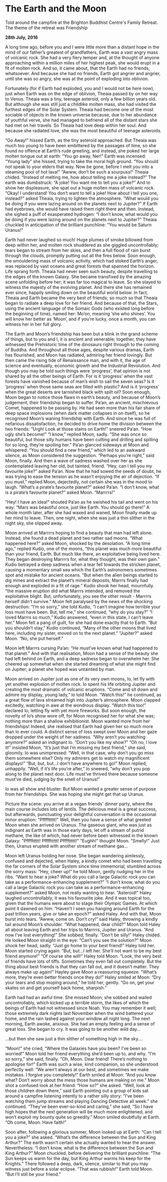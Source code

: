# The Earth and the Moon

Told around the campfire at the Brighton Buddhist Centre's Family Retreat. The theme of the retreat was Friendship

**28th July, 2016**

A long time ago, before you and I were little more than a distant hope in the mind of our father’s greatest of grandfathers, Earth was a vast angry mass of volcanic rock. She had a very fiery temper and, at the thought of anyone approaching within a million miles of her highest peak, she would erupt in a fit of molten rock. And so, it came about, that the Earth had no friends, whatsoever. And because she had no friends, Earth got angrier and angrier, until she was so angry, she was at the point of exploding into oblivion.

Fortunately (for if Earth had exploded, you and I would not be here now), just when Earth was on the edge of oblivion, Theaia passed by on her way to Venus. Theaia was a tiny, teenage asteroid, only a few billion years old. But although she was still just a childlike molten mass, she had visited the furthest edges of the Solar System. Theaia had become one of the most sociable of objects in the known universe because, due to her abundance of youthful verve, she had managed to befriend all of the distant stars she had met on her travels. So Theaia had love deep within her soul. And because she radiated love, she was the most beautiful of teenage asteroids.

“Go Away!” hissed Earth, as the tiny asteroid approached. But Theaia was much too young to have been embittered by the passages of time, so she found no offence at Earth’s rude greeting, and instead, she poked her large molten tongue out at earth: “You go away, Ner!” Earth was incensed: “Young lady” she hissed, trying to take the moral high ground. “You should not speak to your elders that way. Now be gone, before I melt you into a steaming pool of hot lava!” “Awww, don’t be such a sourpuss!” Theaia chided. “Instead of melting me, how about telling me a joke instead?” The earth was dumbstruck: “A joke! You want me to tell you a joke?” And to show her displeasure, she spat out a huge molten mass of volcanic rock. “Okay! I understand! You don’t want to tell a joke! How about I tell you one, instead?” asked Theaia, trying to lighten the atmosphere. “What would you be doing if you were lazing around on the planets next to Jupiter?” If Earth had eyebrows, she would have raised them right there and then. Instead, she sighed a puff of exasperated hydrogen: “I don’t know, what would you be doing if you were lazing around on the planets next to Jupiter?” Theaia chuckled in anticipation of the brilliant punchline: “You would be Saturn Uranus!”

Earth had never laughed so much! Huge plumes of smoke billowed from deep within her, and molten rock shuddered as she giggled uncontrollably; tears began to stream from her skies, and then a full flood of rain burst through the clouds, promptly putting out all the fires below. Soon enough, the smouldering mass of volcanic activity, which had stoked Earth’s anger, was replaced by vast oceans and great forests that spanned the horizon. Life sprang forth. Theaia had never seen such beauty, despite travelling to the edges of the known Galaxy. She became transfixed by the amazing scene unfolding before her; it was far too magical to leave. So she stayed to witness the majesty of the evolving planet. And there she has remained ever since, happily smiling down on the beautiful world below. In fact, Theaia and Earth became the very best of friends; so much so that Theaia began to radiate a deep love for her friend. And because of that, the Stars, using the ancient language of the Somaic Gods (who existed long before the beginning of time), named her: Mo’on, meaning ‘she who shines’. You will know her better as ‘Moon’, and if you’re lucky, once a month, you can witness her in her full glory.

The Earth and Moon’s friendship has been but a blink in the grand scheme of things, but to you and I, it is ancient and venerable; together, they have witnessed the Prehistoric time of the dinosaurs right through to the coming of Buddha. And throughout all those ages, despite various dramas, Earth has flourished, and Moon has radiated, admiring her friend lovingly. But then came the rising tide of Renaissance man, and with it, the age of science and eventually, economic growth and the Industrial Revolution. And though you may be told such things were ‘progress’, that opinion is not shared by all the other beings of Earth. For is it ‘progress’ when the vast forests have vanished because of man’s wish to sail the seven seas? Is it ‘progress’ when those same seas are filled with plastic? And is it ‘progress’ when the great deserts are tarnished black with spilt oil? Soon enough, Moon began to notice those flaws in earth’s beauty, and because of Moon’s judgement, their friendship began to suffer.
Pa’an, an ancient, mischievous Comet, happened to be passing by. He had seen more than his fair share of deep space implosions (when dark matter collapses in on itself), so he recognised Moon’s waning friendship with Earth. And since he was full of nefarious dissatisfaction, he decided to drive home the division between the two friends: “Urgh! Look at those stains on Earth!” sneered Pa’an. “How ugly she’s become!” “I know,” replied Moon, sadly. “She was once so beautiful, but those silly humans have been cutting and drilling and spilling for so long, they’re spoiling her.” Pa’an glanced sideways at Moon and whispered: “You should find a new friend,” which led to an awkward silence, as Moon considered the suggestion. “Perhaps you’re right,” said Moon, finally. And then a wave of sadness washed over her as she contemplated leaving her old, but tainted, friend. “Hey, can I tell you my favourite joke?” asked Pa’an. Now that he had sowed the seeds of doubt, he was trying to ease the tension as he wasn’t enjoying the air of dejection. “If you must,” replied Moon, dejectedly, not certain she was in the mood to laugh. “What’s a pirate’s favourite planet?” asked Pa’an. “I don’t know, what is a pirate’s favourite planet?” asked Moon. “Marrrrs!”

“Hey! I have an idea!” shouted Pa’an as he swished his tail and went on his way: “Mars was beautiful once, just like Earth. You should go there!” A whole month later, after she had waxed and waned, Moon finally made up her mind to leave. Then, one night, when she was just a thin slither in the night sky, she slipped away.

Moon arrived at Marrrrs hoping to find a beauty that man had left alone. Instead, she found a dead planet and two rather sad moons. “What happened here?” asked Moon, shocked by the desolation. “A long time ago,” replied Kudio, one of the moons, “this planet was much more beautiful than your friend, Earth. But much like there, an exploitative being lived here. They began destroying Marrrrs for, what they thought, was their own gain.” Kudio betrayed a deep sadness when a tear fell towards the stricken planet, causing a momentary small sea which the Earth’s astronomers sometimes spot and mistake for ancient oceans. “But when the alien beings started to dig mines and extract the planet’s mineral deposits, Marrrs finally had enough and exploded in a fit of rage.” Kudio shook her head, mournfully. “the massive eruption did what Marrrs intended, and removed the exploitative blight. But, unfortunately, you see the other result - Marrrrs herself didn’t survive.” Moon felt paralysed by the news of the shocking destruction: “I’m so sorry,” she told Kudio, “I can’t imagine how terrible your loss must have been. But, tell me,” she continued, “why do you stay?” “I loved Marrrs so much,” Kudio answered, “even in this state, I can’t leave her.” Moon felt a pang of guilt, for she had done exactly that to Earth. “But you shouldn’t stay,” Kudio continued, “Many of the other moons that lived here, including my sister, moved on to the next planet.” “Jupiter?” asked Moon. “No, she put herself.”

Moon left Marrrs cursing Pa’an: “He must’ve known what had happened to that planet.” And with that realisation, Moon had a sense of the beauty she had left behind on Earth, and a deep sadness began to overwhelm her. She cheered up somewhat when she started dreaming of what she might find on Jupiter; a planet she hoped was untainted by man.

Moon arrived on Jupiter just as one of its very own moons, Io, let fly with yet another explosion of molten rock. Io spent his life orbiting Jupiter and creating the most dramatic of volcanic eruptions. “Come and sit down and admire my display, young lady,” Io told Moon. “Watch this!” he continued, as a great flow of lava streamed high into Jupiter’s atmosphere. Moon clapped excitedly, watching in awe at the wondrous display. “Watch this too!” declared Io, letting fly with yet more fireworks. But soon enough, the novelty of Io’s show wore off, for Moon recognised her for what she was; nothing more than a shallow exhibitionist. Moon wanted more from her friendships! Indeed, she realised that Earth had given her so much more than Io ever could. A distinct sense of loss swept over Moon and her gaze dropped under the weight of her sadness. “Why aren’t you watching anymore?” asked an indignant Io. “Don’t you like my show?” “Oh no, I love it!” insisted Moon, “It’s just that I’m missing my best friend,” she said, gloomily. Io was unimpressed: “Well, in that case, why don’t you go miss them somewhere else? Only my admirers get to watch my magnificent displays!” “But, but, but…I don’t have anywhere to go!” Moon replied, unhappily. “Well, if it’s life you’re after,” Io sneered, “why don’t you pop along to the planet next door. Life must’ve thrived there because someone must’ve died, judging by the smell of Uranus!”

Io was all show and bluster. But Moon wanted a greater sense of purpose from her friendships. She was hoping she might get that up Uranus.

Picture the scene: you arrive at a vegan friends' dinner party, where the main course includes lots of lentils. The delicious meal is a great success, but afterwards, punctuating your delightful conversation is the occasional minor eruption: "Pffffttttt!" Well, then you have a sense of what greeted Moon when she arrived on Uranus. The gaseous giant, who was just as indignant as Earth was in those early days, let off a stream of putrid methane, the like of which, had never before been witnessed in the known Galaxy: "Pffffttttt! Pffffttttt! Pffffttttt!" “Eughh!” thought Moon. “Smelly!” Just then, Uranus erupted with another stream of methane gas...

Moon left Uranus holding her nose. She began wandering aimlessly, confused and dejected, when Haley, a kindly comet who had been travelling the far corners of the Solar System since time immemorial, stumbled across the sorry mass: “Hey, cheer up!” he told Moon, gently nudging her in the ribs. “Want to hear a joke? What do you call a large Galactic rock you can take as a performance-enhancing supplement?” “I don’t know, what do you call a large Galactic rock you can take as a performance-enhancing supplement?” asked Moon, not really wanting to hear. “Asteroid!” Haley laughed uncontrollably; it was his favourite joke. And it was topical too, given that the humans were about to stage their Olympic Games. At which point it dawned on him: “Haven’t I seen you hanging around Earth for the past trillion years, give or take an epoch?” asked Haley. And with that, Moon burst into tears. “Awww, come on. Don’t cry!” said Haley, throwing a kindly tail around Moon’s shoulder. “What happened, dear child?” Moon told Haley all about leaving Earth and her trips to Marrrrs, Jupiter and Uranus. “And now I’ve lost everything!” She sobbed, finally. “Don’t be silly!” Haley chided. He looked Moon straight in the eye: “Can’t you see the solution?” Moon shook her head, sadly. “Just go home to your best friend!” Haley told her. Moon started crying again: “But, but…I left her. She’ll not want to be my best friend anymore!” “Of course she will!” Haley told Moon. “Look, the very best of friends have lots of tiffs. Sometimes they even fall out completely. But the thing about best friends is that they can fall out, and it doesn’t matter. They always make up again!" Hayley gave Moon a reassuring squeeze. "What’s more, they’re even better friends once they do!” Haley smiled at Moon: “Dry your tears and stop moping around,” he told her, gently. “Go on, get your skates on and get yourself back home, sharpish.”

Earth had had an awful time. She missed Moon; she sobbed and wailed uncontrollably, which kicked up a terrible storm, the likes of which the beings of Earth had not witnessed since Noah. You may remember it well; those extremely dark nights last November when the wind battered your home, and the rain lashed against your window all night long. The next morning, Earth awoke, anxious. She had an empty feeling and a sense of great loss. She began to cry. It was going to be another wild day…

…but then she saw just a thin slither of something high in the sky….

“Moon!” she cried, “Where the Galaxies have you been? I’ve been so worried!” Moon told her friend everything she’d been up to, and why. “I’m so sorry,” she said, finally. “Oh, Moon. Dear friend! There’s nothing to apologise for!” Earth was such a wise, kind companion, so she understood perfectly well: “We aren’t always at our best, and sometimes we make mistakes. I forgive you completely!” Earth smiled at Moon: “And you know what? Don’t worry about the mess those humans are making on me.” Moon shot a confused look at her friend: “How so?” she asked. “Well, look at those children down there,” said Earth pointing out a group of kids sat around a campfire listening intently to a rather silly story: “I’ve been watching them jump streams and playing Dancing Detective all week.” she continued. “They’ve been ever-so-kind and caring,” she said, “So I have high hopes that the next generation will be much more enlightened, and won’t exploit my bounty quite so greedily.” Moon smiled doubtfully at Earth. “Oh come, Moon. Have faith!”

Soon after, following a glorious summer, Moon looked up at Earth: “Can I tell you a joke?” she asked. “What’s the difference between the Sun and King Arthur?” The earth wasn’t certain she actually wanted to hear the answer. Nevertheless: “I don’t know, what is the difference between the Sun and King Arthur?” Moon chuckled, before delivering the brilliant punchline: “The Sun keeps us warm for the day, but King Arthur warms his keep for the Knights.” There followed a deep, dark, silence, similar to that you may witness just before a solar eclipse. “That was rubbish!” Earth told Moon. “But I’ll still be your friend.”

&nbsp;
